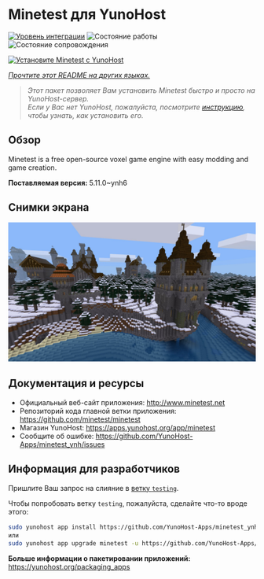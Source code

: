<!--
Важно: этот README был автоматически сгенерирован <https://github.com/YunoHost/apps/tree/master/tools/readme_generator>
Он НЕ ДОЛЖЕН редактироваться вручную.
-->

# Minetest для YunoHost

[![Уровень интеграции](https://apps.yunohost.org/badge/integration/minetest)](https://ci-apps.yunohost.org/ci/apps/minetest/)
![Состояние работы](https://apps.yunohost.org/badge/state/minetest)
![Состояние сопровождения](https://apps.yunohost.org/badge/maintained/minetest)

[![Установите Minetest с YunoHost](https://install-app.yunohost.org/install-with-yunohost.svg)](https://install-app.yunohost.org/?app=minetest)

*[Прочтите этот README на других языках.](./ALL_README.md)*

> *Этот пакет позволяет Вам установить Minetest быстро и просто на YunoHost-сервер.*  
> *Если у Вас нет YunoHost, пожалуйста, посмотрите [инструкцию](https://yunohost.org/install), чтобы узнать, как установить его.*

## Обзор

Minetest is a free open-source voxel game engine with easy modding and game creation.


**Поставляемая версия:** 5.11.0~ynh6

## Снимки экрана

![Снимок экрана Minetest](./doc/screenshots/screenshot.jpg)

## Документация и ресурсы

- Официальный веб-сайт приложения: <http://www.minetest.net>
- Репозиторий кода главной ветки приложения: <https://github.com/minetest/minetest>
- Магазин YunoHost: <https://apps.yunohost.org/app/minetest>
- Сообщите об ошибке: <https://github.com/YunoHost-Apps/minetest_ynh/issues>

## Информация для разработчиков

Пришлите Ваш запрос на слияние в [ветку `testing`](https://github.com/YunoHost-Apps/minetest_ynh/tree/testing).

Чтобы попробовать ветку `testing`, пожалуйста, сделайте что-то вроде этого:

```bash
sudo yunohost app install https://github.com/YunoHost-Apps/minetest_ynh/tree/testing --debug
или
sudo yunohost app upgrade minetest -u https://github.com/YunoHost-Apps/minetest_ynh/tree/testing --debug
```

**Больше информации о пакетировании приложений:** <https://yunohost.org/packaging_apps>
